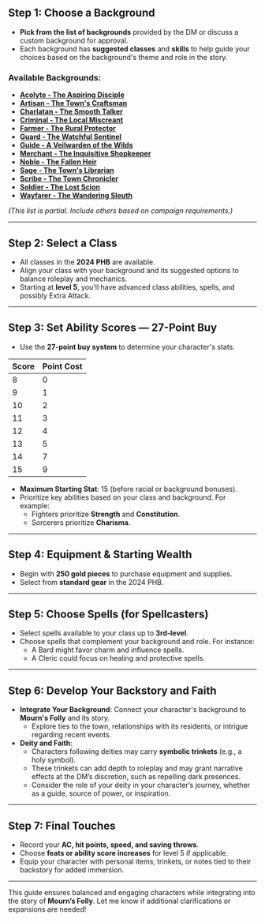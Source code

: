 

## Step 1: Choose a Background

- **Pick from the list of backgrounds** provided by the DM or discuss a custom background for approval.  
- Each background has **suggested classes** and **skills** to help guide your choices based on the background's theme and role in the story.

### Available Backgrounds:
- **[Acolyte - The Aspiring Disciple](link)**  
- **[Artisan - The Town's Craftsman](link)**  
- **[Charlatan - The Smooth Talker](link)**  
- **[Criminal - The Local Miscreant](link)**  
- **[Farmer - The Rural Protector](link)**  
- **[Guard - The Watchful Sentinel](link)**  
- **[Guide - A Veilwarden of the Wilds](link)**  
- **[Merchant - The Inquisitive Shopkeeper](link)**  
- **[Noble - The Fallen Heir](link)**  
- **[Sage - The Town's Librarian](link)**  
- **[Scribe - The Town Chronicler](link)**  
- **[Soldier - The Lost Scion](link)**  
- **[Wayfarer - The Wandering Sleuth](link)**  

*(This list is partial. Include others based on campaign requirements.)*

---

## Step 2: Select a Class

- All classes in the **2024 PHB** are available.  
- Align your class with your background and its suggested options to balance roleplay and mechanics.  
- Starting at **level 5**, you'll have advanced class abilities, spells, and possibly Extra Attack.

---

## Step 3: Set Ability Scores — 27-Point Buy

- Use the **27-point buy system** to determine your character's stats.

| **Score** | **Point Cost** |
|-----------|----------------|
| 8         | 0              |
| 9         | 1              |
| 10        | 2              |
| 11        | 3              |
| 12        | 4              |
| 13        | 5              |
| 14        | 7              |
| 15        | 9              |

- **Maximum Starting Stat**: 15 (before racial or background bonuses).  
- Prioritize key abilities based on your class and background. For example:  
  - Fighters prioritize **Strength** and **Constitution**.  
  - Sorcerers prioritize **Charisma**.

---

## Step 4: Equipment & Starting Wealth

- Begin with **250 gold pieces** to purchase equipment and supplies.  
- Select from **standard gear** in the 2024 PHB.

---

## Step 5: Choose Spells (for Spellcasters)

- Select spells available to your class up to **3rd-level**.  
- Choose spells that complement your background and role. For instance:  
  - A Bard might favor charm and influence spells.  
  - A Cleric could focus on healing and protective spells.

---

## Step 6: Develop Your Backstory and Faith

- **Integrate Your Background**: Connect your character's background to **Mourn's Folly** and its story.  
  - Explore ties to the town, relationships with its residents, or intrigue regarding recent events.  
- **Deity and Faith**:  
  - Characters following deities may carry **symbolic trinkets** (e.g., a holy symbol).  
  - These trinkets can add depth to roleplay and may grant narrative effects at the DM’s discretion, such as repelling dark presences.  
  - Consider the role of your deity in your character’s journey, whether as a guide, source of power, or inspiration.

---

## Step 7: Final Touches

- Record your **AC, hit points, speed, and saving throws**.  
- Choose **feats or ability score increases** for level 5 if applicable.  
- Equip your character with personal items, trinkets, or notes tied to their backstory for added immersion.

---

This guide ensures balanced and engaging characters while integrating into the story of **Mourn’s Folly**. Let me know if additional clarifications or expansions are needed!
